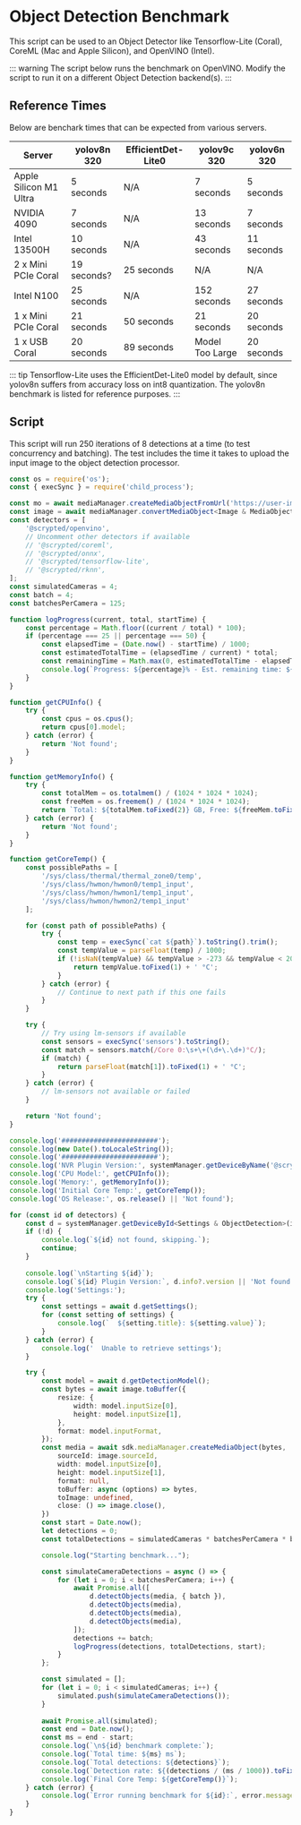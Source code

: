 # Object Detection Benchmark

This script can be used to an Object Detector like Tensorflow-Lite (Coral), CoreML (Mac and Apple Silicon), and OpenVINO (Intel).


::: warning
The script below runs the benchmark on OpenVINO. Modify the script to run it on a different Object Detection backend(s).
:::

## Reference Times

Below are benchark times that can be expected from various servers. 

|Server|yolov8n 320|EfficientDet-Lite0|yolov9c 320|yolov6n 320|
|-|-|-|-|-|
|Apple Silicon M1 Ultra|5 seconds|N/A|7 seconds|5 seconds|
|NVIDIA 4090|7 seconds|N/A|13 seconds|7 seconds|
|Intel 13500H|10 seconds|N/A|43 seconds|11 seconds|
|2 x Mini PCIe Coral|19 seconds?|25 seconds|N/A|N/A|
|Intel N100|25 seconds|N/A|152 seconds|27 seconds|
|1 x Mini PCIe Coral|21 seconds|50 seconds|21 seconds|20 seconds|
|1 x USB Coral|20 seconds|89 seconds|Model Too Large|20 seconds|

::: tip
Tensorflow-Lite uses the EfficientDet-Lite0 model by default, since yolov8n suffers from accuracy loss on int8 quantization. The yolov8n benchmark is listed for reference purposes.
:::

## Script

This script will run 250 iterations of 8 detections at a time (to test concurrency and batching). The test includes the time it takes to upload the input image to the object detection processor.

```ts
const os = require('os');
const { execSync } = require('child_process');

const mo = await mediaManager.createMediaObjectFromUrl('https://user-images.githubusercontent.com/73924/230690188-7a25983a-0630-44e9-9e2d-b4ac150f1524.jpg');
const image = await mediaManager.convertMediaObject<Image & MediaObject>(mo, 'x-scrypted/x-scrypted-image');
const detectors = [
    '@scrypted/openvino',
    // Uncomment other detectors if available
    // '@scrypted/coreml',
    // '@scrypted/onnx',
    // '@scrypted/tensorflow-lite',
    // '@scrypted/rknn',
];
const simulatedCameras = 4;
const batch = 4;
const batchesPerCamera = 125;

function logProgress(current, total, startTime) {
    const percentage = Math.floor((current / total) * 100);
    if (percentage === 25 || percentage === 50) {
        const elapsedTime = (Date.now() - startTime) / 1000;
        const estimatedTotalTime = (elapsedTime / current) * total;
        const remainingTime = Math.max(0, estimatedTotalTime - elapsedTime);
        console.log(`Progress: ${percentage}% - Est. remaining time: ${remainingTime.toFixed(1)}s`);
    }
}

function getCPUInfo() {
    try {
        const cpus = os.cpus();
        return cpus[0].model;
    } catch (error) {
        return 'Not found';
    }
}

function getMemoryInfo() {
    try {
        const totalMem = os.totalmem() / (1024 * 1024 * 1024);
        const freeMem = os.freemem() / (1024 * 1024 * 1024);
        return `Total: ${totalMem.toFixed(2)} GB, Free: ${freeMem.toFixed(2)} GB`;
    } catch (error) {
        return 'Not found';
    }
}

function getCoreTemp() {
    const possiblePaths = [
        '/sys/class/thermal/thermal_zone0/temp',
        '/sys/class/hwmon/hwmon0/temp1_input',
        '/sys/class/hwmon/hwmon1/temp1_input',
        '/sys/class/hwmon/hwmon2/temp1_input'
    ];

    for (const path of possiblePaths) {
        try {
            const temp = execSync(`cat ${path}`).toString().trim();
            const tempValue = parseFloat(temp) / 1000;
            if (!isNaN(tempValue) && tempValue > -273 && tempValue < 200) {
                return tempValue.toFixed(1) + ' °C';
            }
        } catch (error) {
            // Continue to next path if this one fails
        }
    }

    try {
        // Try using lm-sensors if available
        const sensors = execSync('sensors').toString();
        const match = sensors.match(/Core 0:\s+\+(\d+\.\d+)°C/);
        if (match) {
            return parseFloat(match[1]).toFixed(1) + ' °C';
        }
    } catch (error) {
        // lm-sensors not available or failed
    }

    return 'Not found';
}

console.log('########################');
console.log(new Date().toLocaleString());
console.log('########################');
console.log('NVR Plugin Version:', systemManager.getDeviceByName('@scrypted/nvr')?.info?.version || 'Not found');
console.log('CPU Model:', getCPUInfo());
console.log('Memory:', getMemoryInfo());
console.log('Initial Core Temp:', getCoreTemp());
console.log('OS Release:', os.release() || 'Not found');

for (const id of detectors) {
    const d = systemManager.getDeviceById<Settings & ObjectDetection>(id);
    if (!d) {
        console.log(`${id} not found, skipping.`);
        continue;
    }
    
    console.log(`\nStarting ${id}`);
    console.log(`${id} Plugin Version:`, d.info?.version || 'Not found');
    console.log('Settings:');
    try {
        const settings = await d.getSettings();
        for (const setting of settings) {
            console.log(`  ${setting.title}: ${setting.value}`);
        }
    } catch (error) {
        console.log('  Unable to retrieve settings');
    }

    try {
        const model = await d.getDetectionModel();
        const bytes = await image.toBuffer({
            resize: {
                width: model.inputSize[0],
                height: model.inputSize[1],
            },
            format: model.inputFormat,
        });
        const media = await sdk.mediaManager.createMediaObject(bytes, 'x-scrypted/x-scrypted-image', {
            sourceId: image.sourceId,
            width: model.inputSize[0],
            height: model.inputSize[1],
            format: null,
            toBuffer: async (options) => bytes,
            toImage: undefined,
            close: () => image.close(),
        })
        const start = Date.now();
        let detections = 0;
        const totalDetections = simulatedCameras * batchesPerCamera * batch;

        console.log("Starting benchmark...");

        const simulateCameraDetections = async () => {
            for (let i = 0; i < batchesPerCamera; i++) {
                await Promise.all([
                    d.detectObjects(media, { batch }),
                    d.detectObjects(media),
                    d.detectObjects(media),
                    d.detectObjects(media),
                ]);
                detections += batch;
                logProgress(detections, totalDetections, start);
            }
        };

        const simulated = [];
        for (let i = 0; i < simulatedCameras; i++) {
            simulated.push(simulateCameraDetections());
        }
        
        await Promise.all(simulated);
        const end = Date.now();
        const ms = end - start;
        console.log(`\n${id} benchmark complete:`);
        console.log(`Total time: ${ms} ms`);
        console.log(`Total detections: ${detections}`);
        console.log(`Detection rate: ${(detections / (ms / 1000)).toFixed(2)} detections per second`);
        console.log(`Final Core Temp: ${getCoreTemp()}`);
    } catch (error) {
        console.log(`Error running benchmark for ${id}:`, error.message);
    }
}
```
